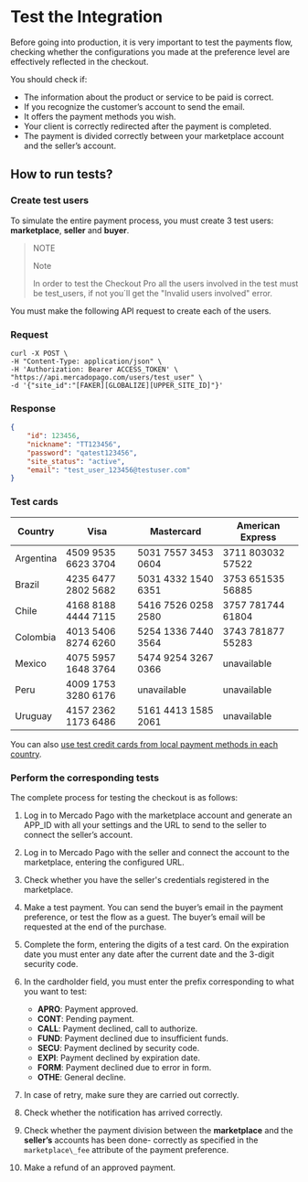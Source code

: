 # Test the Integration

Before going into production, it is very important to test the payments flow, checking whether the configurations you made at the preference level are effectively reflected in the checkout.

You should check if:

+ The information about the product or service to be paid is correct.
+ If you recognize the customer’s account to send the email.
+ It offers the payment methods you wish.
+ Your client is correctly redirected after the payment is completed.
+ The payment is divided correctly between your marketplace account and the seller’s account.

## How to run tests?

### Create test users

To simulate the entire payment process, you must create 3 test users: **marketplace**, **seller** and **buyer**.

> NOTE
>
> Note
>
> In order to test the Checkout Pro all the users involved in the test must be test_users, if not you´ll get the "Invalid users involved" error.  


You must make the following API request to create each of the users.

### Request

```curl
curl -X POST \
-H "Content-Type: application/json" \
-H 'Authorization: Bearer ACCESS_TOKEN' \
"https://api.mercadopago.com/users/test_user" \
-d '{"site_id":"[FAKER][GLOBALIZE][UPPER_SITE_ID]"}'
```


### Response

```json
{
    "id": 123456,
    "nickname": "TT123456",
    "password": "qatest123456",
    "site_status": "active",
    "email": "test_user_123456@testuser.com"
}
```

### Test cards

| Country | Visa | Mastercard | American Express |
| --- | --- | --- | --- |
| Argentina | 4509 9535 6623 3704 |5031 7557 3453 0604 | 3711 803032 57522 |
| Brazil | 4235 6477 2802 5682 | 5031 4332 1540 6351 | 3753 651535 56885 |
| Chile | 4168 8188 4444 7115 | 5416 7526 0258 2580 | 3757 781744 61804 |
| Colombia | 4013 5406 8274 6260 | 5254 1336 7440 3564 | 3743 781877 55283 |
| Mexico | 4075 5957 1648 3764 | 5474 9254 3267 0366 | unavailable |
| Peru | 4009 1753 3280 6176 | unavailable | unavailable |
| Uruguay | 4157 2362 1173 6486 | 5161 4413 1585 2061 | unavailable |

You can also [use test credit cards from local payment methods in each country](https://www.mercadopago.com.ar/developers/en/guides/resources/localization/local-cards).

### Perform the corresponding tests

The complete process for testing the checkout is as follows:

1. Log in to Mercado Pago with the marketplace account and generate an APP_ID with all your settings and the URL to send to the seller to connect the seller’s account.
2. Log in to Mercado Pago with the seller and connect the account to the marketplace, entering the configured URL.
3. Check whether you have the seller's credentials registered in the marketplace.
4. Make a test payment. You can send the buyer’s email in the payment preference, or test the flow as a guest. The buyer’s email will be requested at the end of the purchase.
5. Complete the form, entering the digits of a test card. On the expiration date you must enter any date after the current date and the 3-digit security code.
6. In the cardholder field, you must enter the prefix corresponding to what you want to test:

    * **APRO**: Payment approved.  
    * **CONT**: Pending payment.  
    * **CALL**: Payment declined, call to authorize.  
    * **FUND**: Payment declined due to insufficient funds.  
    * **SECU**: Payment declined by security code.  
    * **EXPI**: Payment declined by expiration date.  
    * **FORM**: Payment declined due to error in form.  
    * **OTHE**: General decline.

7. In case of retry, make sure they are carried out correctly.
8. Check whether the notification has arrived correctly.
9. Check whether the payment division between the **marketplace** and the **seller’s** accounts has been done- correctly as specified in the `marketplace\_fee` attribute of the payment preference.
10. Make a refund of an approved payment.
